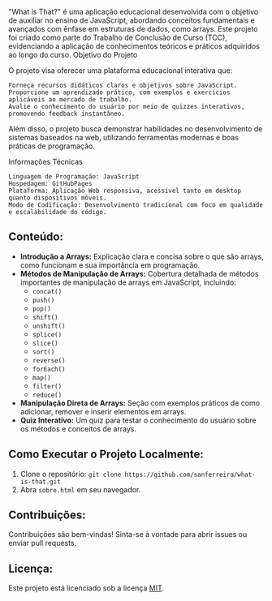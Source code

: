 "What is That?" é uma aplicação educacional desenvolvida com o objetivo de auxiliar no ensino de JavaScript, abordando conceitos fundamentais e avançados com ênfase em estruturas de dados, como arrays. Este projeto foi criado como parte do Trabalho de Conclusão de Curso (TCC), evidenciando a aplicação de conhecimentos teóricos e práticos adquiridos ao longo do curso.
Objetivo do Projeto

O projeto visa oferecer uma plataforma educacional interativa que:

    Forneça recursos didáticos claros e objetivos sobre JavaScript.
    Proporcione um aprendizado prático, com exemplos e exercícios aplicáveis ao mercado de trabalho.
    Avalie o conhecimento do usuário por meio de quizzes interativos, promovendo feedback instantâneo.

Além disso, o projeto busca demonstrar habilidades no desenvolvimento de sistemas baseados na web, utilizando ferramentas modernas e boas práticas de programação.

Informações Técnicas

    Linguagem de Programação: JavaScript
    Hospedagem: GitHubPages
    Plataforma: Aplicação Web responsiva, acessível tanto em desktop quanto dispositivos móveis.
    Modo de Codificação: Desenvolvimento tradicional com foco em qualidade e escalabilidade do código.

## Conteúdo:

* **Introdução a Arrays:** Explicação clara e concisa sobre o que são arrays, como funcionam e sua importância em programação.
* **Métodos de Manipulação de Arrays:**  Cobertura detalhada de métodos importantes de manipulação de arrays em JavaScript, incluindo:
    * `concat()`
    * `push()`
    * `pop()`
    * `shift()`
    * `unshift()`
    * `splice()`
    * `slice()`
    * `sort()`
    * `reverse()`
    * `forEach()`
    * `map()`
    * `filter()`
    * `reduce()`
* **Manipulação Direta de Arrays:** Seção com exemplos práticos de como adicionar, remover e inserir elementos em arrays.
* **Quiz Interativo:**  Um quiz para testar o conhecimento do usuário sobre os métodos e conceitos de arrays.

## Como Executar o Projeto Localmente:

1. Clone o repositório: `git clone https://github.com/sanferreira/what-is-that.git`
2. Abra `sobre.html` em seu navegador.

## Contribuições:

Contribuições são bem-vindas!  Sinta-se à vontade para abrir issues ou enviar pull requests.

## Licença:

Este projeto está licenciado sob a licença [MIT](LICENSE).
